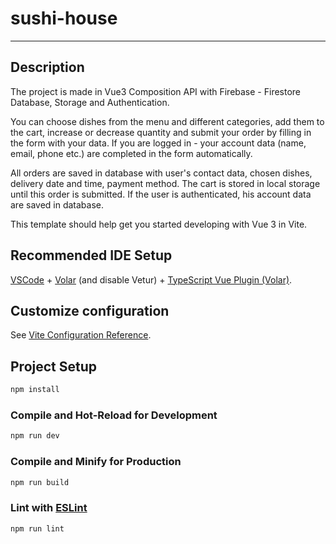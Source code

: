 # sushi-house
---

## Description
The project is made in Vue3 Composition API with Firebase - Firestore Database, Storage and Authentication.

You can choose dishes from the menu and different categories, add them to the cart, increase or decrease quantity and submit your order by filling in the form with your data. If you are logged in - your account data (name, email, phone etc.) are completed in the form automatically.

All orders are saved in database with user's contact data, chosen dishes, delivery date and time, payment method.
The cart is stored in local storage until this order is submitted.
If the user is authenticated, his account data are saved in database.


This template should help get you started developing with Vue 3 in Vite.

## Recommended IDE Setup

[VSCode](https://code.visualstudio.com/) + [Volar](https://marketplace.visualstudio.com/items?itemName=Vue.volar) (and disable Vetur) + [TypeScript Vue Plugin (Volar)](https://marketplace.visualstudio.com/items?itemName=Vue.vscode-typescript-vue-plugin).

## Customize configuration

See [Vite Configuration Reference](https://vitejs.dev/config/).

## Project Setup

```sh
npm install
```

### Compile and Hot-Reload for Development

```sh
npm run dev
```

### Compile and Minify for Production

```sh
npm run build
```

### Lint with [ESLint](https://eslint.org/)

```sh
npm run lint
```
